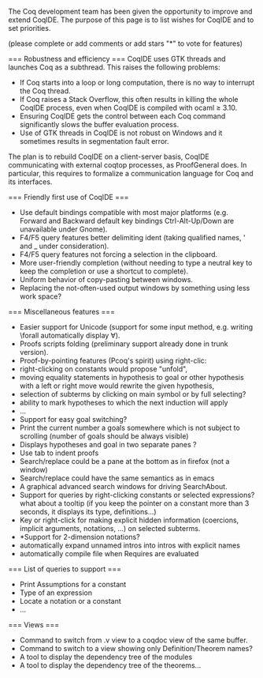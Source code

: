 The Coq development team has been given the opportunity to improve and extend CoqIDE. The purpose of this page is to list wishes for CoqIDE and to set priorities.

(please complete or add comments or add stars "*" to vote for features)

=== Robustness and efficiency ===
CoqIDE uses GTK threads and launches Coq as a subthread. This raises the following problems:

 * If Coq starts into a loop or long computation, there is no way to interrupt the Coq thread.
 * If Coq raises a Stack Overflow, this often results in killing the whole CoqIDE process, even when CoqIDE is compiled with ocaml ≥ 3.10.
 * Ensuring CoqIDE gets the control between each Coq command significantly slows the buffer evaluation process.
 * Use of GTK threads in CoqIDE is not robust on Windows and it sometimes results in segmentation fault error.

The plan is to rebuild CoqIDE on a client-server basis, CoqIDE communicating with external coqtop processes, as ProofGeneral does. In particular, this requires to formalize a communication language for Coq and its interfaces.

=== Friendly first use of CoqIDE ===
 * Use default bindings compatible with most major platforms (e.g. Forward and Backward default key bindings Ctrl-Alt-Up/Down are unavailable under Gnome).
 * F4/F5 query features better delimiting ident (taking qualified names, ' and _ under consideration).
 * F4/F5 query features not forcing a selection in the clipboard.
 * More user-friendly completion (without needing to type a neutral key to keep the completion or use a shortcut to complete).
 * Uniform behavior of copy-pasting between windows.
 * Replacing the not-often-used output windows by something using less work space?

=== Miscellaneous features ===
 * Easier support for Unicode (support for some input method, e.g. writing \forall automatically display ∀).
 * Proofs scripts folding (preliminary support already done in trunk version).
 * Proof-by-pointing features (Pcoq's spirit) using right-clic:
  * right-clicking on constants would propose "unfold",
  * moving equality statements in hypothesis to goal or other hypothesis with a left or right move would rewrite the given hypothesis,
  * selection of subterms by clicking on main symbol or by full selecting?
  * ability to mark hypotheses to which the next induction will apply
  * ...
 * Support for easy goal switching?
 * Print the current number a goals somewhere which is not subject to scrolling (number of goals should be always visible)
 * Displays hypotheses and goal in two separate panes ?
 * Use tab to indent proofs
 * Search/replace could be a pane at the bottom as in firefox (not a window)
 * Search/replace could have the same semantics as in emacs
 * A graphical advanced search windows for driving SearchAbout.
 * Support for queries by right-clicking constants or selected expressions? what about a tooltip (if you keep the pointer on a constant more than 3 seconds, it displays its type, definitions...)
 * Key or right-click for making explicit hidden information (coercions, implicit arguments, notations, ...) on selected subterms.
 * *Support for 2-dimension notations?
 * automatically expand unnamed intros into intros with explicit names
 * automatically compile file when Requires are evaluated

=== List of queries to support ===
 * Print Assumptions for a constant
 * Type of an expression
 * Locate a notation or a constant
 * ...

=== Views ===
 * Command to switch from .v view to a coqdoc view of the same buffer.
 * Command to switch to a view showing only Definition/Theorem names?
 * A tool to display the dependency tree of the modules
 * A tool to display the dependency tree of the theorems...
